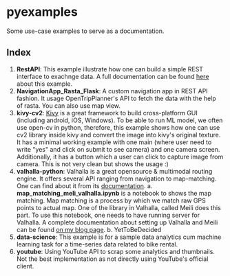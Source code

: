 # pyexamples
Some use-case examples to serve as a documentation. 

## Index
1. **RestAPI**: This example illustrate how one can build a simple REST interface to exachnge data. A full documentation can be found [here](https://ikespand.github.io/posts/RestAPI_with_Python/ "RestAPI") about this example.
2. **NavigationApp_Rasta_Flask**: A custom navigation app in REST API fashion. It usage OpenTripPlanner's API to fetch the data with the help of rasta. You can also use map view. 
3. **kivy-cv2**: [Kivy](https://kivy.org/ "Kivy") is a great framework to build cross-platform GUI (including android, iOS, Windows). To be able to run ML model, we often use open-cv in python, therefore, this example shows how one can use cv2 library inside kivy and convert the image into kivy's original texture. It has a minimal working example with one main (where user need to write "yes" and click on submit to see camera) and one camera screen. Additionally, it has a button which a user can click to capture image from camera. This is not very clean but shows the usage :)
4. **valhalla-python**: Valhalla is a great opensource & multimodal routing engine. It offers several API ranging from navigation to map-matching. One can find about it from its [documentation](https://valhalla.readthedocs.io/en/latest/ "documentation").
	a. **map_matching_meli_valhalla.ipynb** is a notebook to shows the map matching. Map matching is a process by which we match raw GPS points to actual map. One of the library in Valhalla, called Meili does this part. To use this notebook, one needs to have running server for Valhalla. A complete documentation about setting up Valhalla and Meili can be found [on my blog page](map_matching_meli_valhalla.ipynb "here").
	b. YetToBeDecided
5. **data-science**: This example is for a sample data analytics cum machine learning task for a time-series data related to bike rental.
6. **youtube**: Using YouTube API to scrap some analytics and thumbnails. Not the best implementation as not directly using YouTube's official client.
